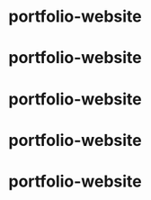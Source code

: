 # portfolio-website
# portfolio-website
# portfolio-website
# portfolio-website
# portfolio-website
